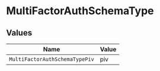 # MultiFactorAuthSchemaType


## Values

| Name                           | Value                          |
| ------------------------------ | ------------------------------ |
| `MultiFactorAuthSchemaTypePiv` | piv                            |